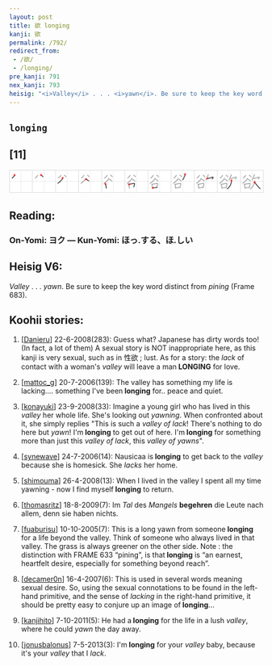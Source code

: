 ```yaml
---
layout: post
title: 欲 longing
kanji: 欲
permalink: /792/
redirect_from:
 - /欲/
 - /longing/
pre_kanji: 791
nex_kanji: 793
heisig: "<i>Valley</i> . . . <i>yawn</i>. Be sure to keep the key word distinct from <i>pining</i> (Frame 683)."
---
```


## `longing`

## [11]

<div class="stroke"><img src="../images/E6ACB2.png" /></div>

## Reading:

### On-Yomi: ヨク &mdash; Kun-Yomi: ほっ.する、ほ.しい

## Heisig V6:

<i>Valley</i> . . . <i>yawn</i>. Be sure to keep the key word distinct from <i>pining</i> (Frame 683).

## Koohii stories:

1) [<a href="http://kanji.koohii.com/profile/Danieru">Danieru</a>] 22-6-2008(283): Guess what? Japanese has dirty words too! (In fact, a lot of them) A sexual story is NOT inappropriate here, as this kanji is very sexual, such as in 性欲 ; lust. As for a story: the <em>lack</em> of contact with a woman&#039;s <em>valley</em> will leave a man<strong> LONGING</strong> for love.

2) [<a href="http://kanji.koohii.com/profile/mattoc_g">mattoc_g</a>] 20-7-2006(139): The valley has something my life is lacking.... something I&#039;ve been<strong> longing</strong> for.. peace and quiet.

3) [<a href="http://kanji.koohii.com/profile/konayuki">konayuki</a>] 23-9-2008(33): Imagine a young girl who has lived in this <em>valley</em> her whole life. She&#039;s looking out <em>yawning</em>. When confronted about it, she simply replies &quot;This is such a <em>valley of lack</em>! There&#039;s nothing to do here but <em>yawn</em>! I&#039;m<strong> longing</strong> to get out of here. I&#039;m<strong> longing</strong> for something more than just this <em>valley of lack</em>, this <em>valley of yawns</em>&quot;.

4) [<a href="http://kanji.koohii.com/profile/synewave">synewave</a>] 24-7-2006(14): Nausicaa is<strong> longing</strong> to get back to the <em>valley</em> because she is homesick. She <em>lacks</em> her home.

5) [<a href="http://kanji.koohii.com/profile/shimouma">shimouma</a>] 26-4-2008(13): When I lived in the valley I spent all my time yawning - now I find myself<strong> longing</strong> to return.

6) [<a href="http://kanji.koohii.com/profile/thomasritz">thomasritz</a>] 18-8-2009(7): Im <em>Tal</em> des <em>Mangels</em> <strong>begehren</strong> die Leute nach allem, denn sie haben nichts.

7) [<a href="http://kanji.koohii.com/profile/fuaburisu">fuaburisu</a>] 10-10-2005(7): This is a long yawn from someone<strong> longing</strong> for a life beyond the valley. Think of someone who always lived in that valley. The grass is always greener on the other side. Note : the distinction with FRAME 633 “pining”, is that<strong> longing</strong> is “an earnest, heartfelt desire, especially for something beyond reach”.

8) [<a href="http://kanji.koohii.com/profile/decamer0n">decamer0n</a>] 16-4-2007(6): This is used in several words meaning sexual desire. So, using the sexual connotations to be found in the left-hand primitive, and the sense of <em>lacking</em> in the right-hand primitive, it should be pretty easy to conjure up an image of<strong> longing</strong>...

9) [<a href="http://kanji.koohii.com/profile/kanjihito">kanjihito</a>] 7-10-2011(5): He had a<strong> longing</strong> for the life in a lush <em>valley</em>, where he could <em>yawn</em> the day away.

10) [<a href="http://kanji.koohii.com/profile/jonusbalonus">jonusbalonus</a>] 7-5-2013(3): I&#039;m<strong> longing</strong> for your <em>valley</em> baby, because it&#039;s your <em>valley</em> that I <em>lack</em>.
